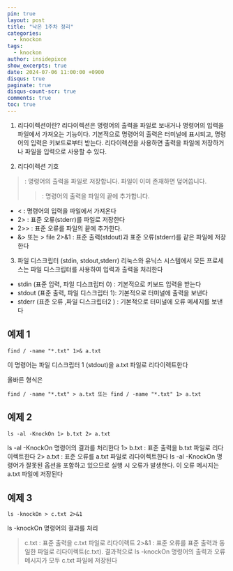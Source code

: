 ```yaml
---
pin: true
layout: post
title: "낙온 1주차 정리"
categories:
  - knockon
tags:
  - knockon
author: insidepixce
show_excerpts: true
date: 2024-07-06 11:00:00 +0900
disqus: true
paginate: true
disqus-count-scr: true
comments: true
toc: true
---
```


1. 리다이렉션이란? 
리다이렉션은 명령어의 출력을 파일로 보내거나 명령어의 입력을 파일에서 가져오는 기능이다. 기본적으로 명령어의 출력은 터미널에 표시되고, 명령어의 입력은 키보드로부터 받는다. 리다이렉션을 사용하면 출력을 파일에 저장하거나 파일을 입력으로 사용할 수 있다. 

2. 리다이렉션 기호
> : 명령어의 출력을 파일로 저장합니다. 파일이 이미 존재하면 덮어씁니다.
>> : 명령어의 출력을 파일의 끝에 추가합니다.
- < : 명령어의 입력을 파일에서 가져온다
- 2> : 표준 오류(stderr)를 파일로 저장한다
- 2>> : 표준 오류를 파일의 끝에 추가한다.
- &> 또는 > file 2>&1 : 표준 출력(stdout)과 표준 오류(stderr)를 같은 파일에 저장한다

3. 파일 디스크립터 (stdin, stdout,stderr)
리눅스와 유닉스 시스템에서 모든 프로세스는 파일 디스크립터를 사용하여 입력과 출력을 처리한다 

- stdin (표준 입력, 파일 디스크립터 0) : 기본적으로 키보드 입력을 받는다 
- stdout (표준 출력, 파일 디스크립터 1): 기본적으로 터미널에 출력을 보낸다
- stderr (표준 오류 ,파일 디스크립터2 ) : 기본적으로 터미널에 오류 메세지를 보낸다 


## 예제 1
```
find / -name "*.txt" 1>& a.txt
```
이 명령어는 파일 디스크립터 1 (stdout)을 a.txt 파일로 리다이렉트한다


올바른 형식은
 ```
find / -name "*.txt" > a.txt 또는 find / -name "*.txt" 1> a.txt
```

## 예제 2
```
ls -al -KnockOn 1> b.txt 2> a.txt
```
ls -al -KnockOn 명령어의 결과를 처리한다
1> b.txt : 표준 출력을 b.txt 파일로 리다이렉트한다
2> a.txt : 표준 오류를 a.txt 파일로 리다이렉트한다
ls -al -KnockOn 명령어가 잘못된 옵션을 포함하고 있으므로 실행 시 오류가 발생한다. 이 오류 메시지는 a.txt 파일에 저장된다

## 예제 3
```
ls -knockOn > c.txt 2>&1
```
ls -knockOn 명령어의 결과를 처리
> c.txt : 표준 출력을 c.txt 파일로 리다이렉트
2>&1 : 표준 오류를 표준 출력과 동일한 파일로 리다이렉트(c.txt).
결과적으로 ls -knockOn 명령어의 출력과 오류 메시지가 모두 c.txt 파일에 저장된다
